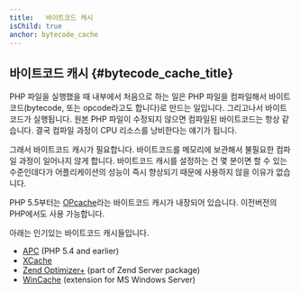 ```yaml
---
title:   바이트코드 캐시 
isChild: true
anchor: bytecode_cache
---
```


## 바이트코드 캐시 {#bytecode_cache_title}

PHP 파일을 실행했을 때 내부에서 처음으로 하는 일은 PHP 파일을 컴파일해서 바이트코드(bytecode, 또는 opcode라고도 합니다)로 만드는 일입니다. 그리고나서 바이트코드가 실행됩니다. 원본 PHP 파일이 수정되지 않으면 컴파일된 바이트코드는 항상 같습니다. 결국 컴파일 과정이 CPU 리소스를 낭비한다는 얘기가 됩니다.

그래서 바이트코드 캐시가 필요합니다. 바이트코드를 메모리에 보관해서 불필요한 컴파일 과정이 일어나지 않게 합니다. 바이트코드 캐시를 설정하는 건 몇 분이면 할 수 있는 수준인데다가 어플리케이션의 성능이 즉시 향상되기 때문에 사용하지 않을 이유가 없습니다.

PHP 5.5부터는 [OPcache](http://php.net/manual/en/book.opcache.php)라는 바이트코드 캐시가 내장되어 있습니다. 이전버전의 PHP에서도 사용 가능합니다.

아래는 인기있는 바이트코드 캐시들입니다.

* [APC](http://php.net/manual/en/book.apc.php) (PHP 5.4 and earlier)
* [XCache](http://xcache.lighttpd.net/)
* [Zend Optimizer+](http://www.zend.com/products/server/) (part of Zend Server package)
* [WinCache](http://www.iis.net/download/wincacheforphp) (extension for MS Windows Server)
